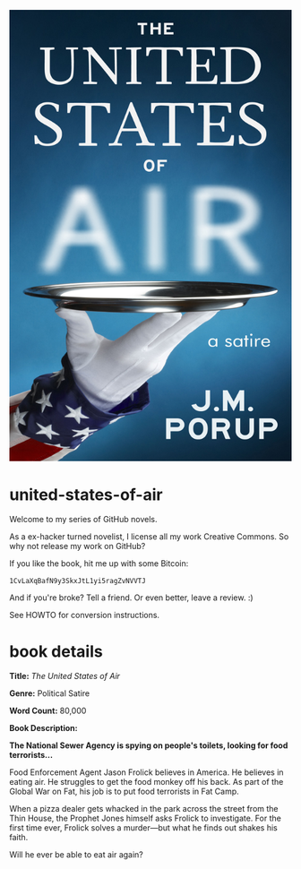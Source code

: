 ![The United States of Air: a Satire cover](the-united-states-of-air-cover.jpg)

united-states-of-air
====================

Welcome to my series of GitHub novels.

As a ex-hacker turned novelist, I license all my work Creative Commons.
So why not release my work on GitHub?

If you like the book, hit me up with some Bitcoin: 

    1CvLaXqBafN9y3SkxJtL1yi5ragZvNVVTJ

And if you're broke? Tell a friend. Or even better, leave a review. :)

See HOWTO for conversion instructions.


book details
============

**Title:** *The United States of Air*

**Genre:** Political Satire

**Word Count:** 80,000

**Book Description:**


**The National Sewer Agency is spying on people's toilets, looking for
food terrorists...**

Food Enforcement Agent Jason Frolick believes in America. He believes
in eating air. He struggles to get the food monkey off his back. As 
part of the Global War on Fat, his job is to put food terrorists in Fat
Camp.

When a pizza dealer gets whacked in the park across the street from the
Thin House, the Prophet Jones himself asks Frolick to investigate. For 
the first time ever, Frolick solves a murder—but what he finds out 
shakes his faith.

Will he ever be able to eat air again?

